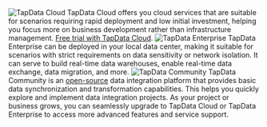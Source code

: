 <span class="tooltip">
  <img src="https://img.shields.io/badge/Applicable%20to%EF%BC%9A-TapData%20Cloud-3B47E5" style={{transform:'scale(1.1)'}} alt="TapData Cloud"/>
  <span class="tooltip-content">TapData Cloud offers you cloud services that are suitable for scenarios requiring rapid deployment and low initial investment, helping you focus more on business development rather than infrastructure management. <a href="https://cloud.tapdata.net/console/v3/">Free trial with TapData Cloud</a>.</span>
</span>

<span class="tooltip">
  <img src="https://img.shields.io/badge/TapData%20Enterprise-F3961A" style={{transform:'scale(1.1)'}} alt="TapData Enterprise"/>
  <span class="tooltip-content">TapData Enterprise can be deployed in your local data center, making it suitable for scenarios with strict requirements on data sensitivity or network isolation. It can serve to build real-time data warehouses, enable real-time data exchange, data migration, and more.</span>
</span>

<span class="tooltip">
  <img src="https://img.shields.io/badge/TapData%20Community-A8A8B0" style={{transform:'scale(1.1)'}} alt="TapData Community"/>
  <span class="tooltip-content">TapData Community is an <a href="https://github.com/tapdata/tapdata">open-source</a> data integration platform that provides basic data synchronization and transformation capabilities. This helps you quickly explore and implement data integration projects. As your project or business grows, you can seamlessly upgrade to TapData Cloud or TapData Enterprise to access more advanced features and service support.</span>
</span>